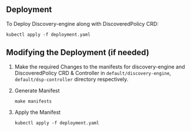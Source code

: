 ## Deployment

To Deploy Discovery-engine along with DiscoveredPolicy CRD:

```
kubectl apply -f deployment.yaml
```

## Modifying the Deployment (if needed)

1. Make the required Changes to the manifests for discovery-engine and DiscoveredPolicy CRD & Controller in `default/discovery-engine`, `default/dsp-controller` directory respectively.

2. Generate Manifest
    ```
    make manifests
    ```
3. Apply the Manifest
    ```
    kubectl apply -f deployment.yaml
    ```